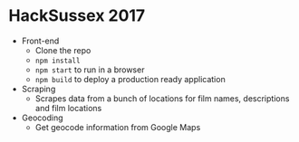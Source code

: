 # HackSussex 2017
* Front-end
  * Clone the repo
  * ```npm install```
  * ```npm start``` to run in a browser
  * ```npm build``` to deploy a production ready application
* Scraping
  * Scrapes data from a bunch of locations for film names, descriptions and film locations
* Geocoding
  * Get geocode information from Google Maps

